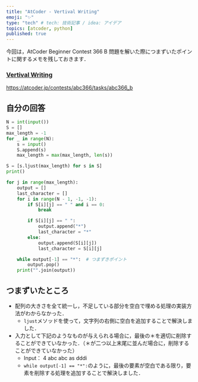 ```yaml
---
title: "AtCoder - Vertival Writing"
emoji: "✨"
type: "tech" # tech: 技術記事 / idea: アイデア
topics: [atcoder, python]
published: true
---
```

今回は，AtCoder Beginner Contest 366 B 問題を解いた際につまずいたポイントに関するメモを残しておきます．

### [Vertival Writing](https://atcoder.jp/contests/abc366/tasks/abc366_b)
https://atcoder.jp/contests/abc366/tasks/abc366_b

## 自分の回答
```python
N = int(input())
S = []
max_length = -1
for _ in range(N):
    s = input()
    S.append(s)
    max_length = max(max_length, len(s))

S = [s.ljust(max_length) for s in S]
print()

for j in range(max_length):
    output = []
    last_character = []
    for i in range(N - 1, -1, -1):
        if S[i][j] == " " and i == 0:
            break

        if S[i][j] == " ":
            output.append("*")
            last_character = "*"
        else:
            output.append(S[i][j])
            last_character = S[i][j]

    while output[-1] == "*":  # つまずきポイント
        output.pop()
    print("".join(output))
```

## つまずいたところ
- 配列の大きさを全て統一し，不足している部分を空白で埋める処理の実装方法がわからなかった．
  - `ljust`メソッドを使って，文字列の右側に空白を追加することで解決しました．
- 入力として下記のようなものが与えられる場合に，最後の＊を適切に削除することができていなかった．（＊が二つ以上末尾に並んだ場合に，削除することができていなかった）
  - Input：
        4
        abc
        abc
        as
        dddi
  - `while output[-1] == "*":`のように，最後の要素が空白である限り，要素を削除する処理を追加することで解決しました．